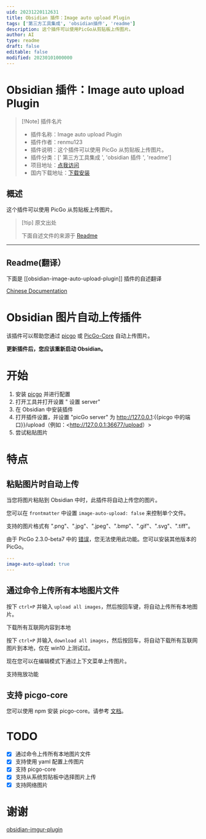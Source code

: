 ```yaml
---
uid: 20231220112631
title: Obsidian 插件：Image auto upload Plugin
tags: ['第三方工具集成', 'obsidian插件', 'readme']
description: 这个插件可以使用PicGo从剪贴板上传图片。
author: AI
type: readme
draft: false
editable: false
modified: 20230101000000
---
```


# Obsidian 插件：Image auto upload Plugin

> [!Note] 插件名片
> - 插件名称：Image auto upload Plugin
> - 插件作者：renmu123
> - 插件说明：这个插件可以使用 PicGo 从剪贴板上传图片。
> - 插件分类：[' 第三方工具集成 ', 'obsidian 插件 ', 'readme']
> - 项目地址：[点我访问](https://github.com/renmu123/obsidian-image-auto-upload-plugin)
> - 国内下载地址：[下载安装](https://pkmer.cn/products/plugin/pluginMarket/?obsidian-image-auto-upload-plugin)

## 概述

这个插件可以使用 PicGo 从剪贴板上传图片。

> [!tip] 原文出处
>
>下面自述文件的来源于 [Readme](https://ghproxy.net/https://raw.githubusercontent.com/renmu123/obsidian-image-auto-upload-plugin/master/README.md)

---

## Readme(翻译）

下面是 [[obsidian-image-auto-upload-plugin]] 插件的自述翻译

[Chinese Documentation](readme-zh.md)

# Obsidian 图片自动上传插件

该插件可以帮助您通过 [picgo](https://github.com/Molunerfinn/PicGo) 或 [PicGo-Core](https://picgo.github.io/PicGo-Core-Doc/) 自动上传图片。

**更新插件后，您应该重新启动 Obsidian。**

# 开始

1. 安装 [picgo](https://github.com/Molunerfinn/PicGo) 并进行配置
2. 打开工具并打开设置 " 设置 server"
3. 在 Obsidian 中安装插件
4. 打开插件设置，并设置 "picGo server" 为 <http://127.0.0.1>:{{picgo 中的端口}}/upload（例如：<<http://127.0.0.1:36677/upload>）>
5. 尝试粘贴图片

# 特点

## 粘贴图片时自动上传

当您将图片粘贴到 Obsidian 中时，此插件将自动上传您的图片。

您可以在 `frontmatter` 中设置 `image-auto-upload: false` 来控制单个文件。

支持的图片格式有 ".png"、".jpg"、".jpeg"、".bmp"、".gif"、".svg"、".tiff"。

由于 PicGo 2.3.0-beta7 中的 [错误](https://github.com/renmu123/obsidian-image-auto-upload-plugin/issues/2)，您无法使用此功能。您可以安装其他版本的 PicGo。

```yaml
---
image-auto-upload: true
---
```

## 通过命令上传所有本地图片文件

按下 `ctrl+P` 并输入 `upload all images`，然后按回车键，将自动上传所有本地图片。

下载所有互联网内容到本地

按下 `ctrl+P` 并输入 `download all images`，然后按回车，将自动下载所有互联网图片到本地，仅在 win10 上测试过。

现在您可以在编辑模式下通过上下文菜单上传图片。

支持拖放功能

## 支持 picgo-core

您可以使用 npm 安装 picgo-core。请参考 [文档](https://picgo.github.io/PicGo-Core-Doc/)。

# TODO

- [x] 通过命令上传所有本地图片文件
- [x] 支持使用 yaml 配置上传图片
- [x] 支持 picgo-core
- [x] 支持从系统剪贴板中选择图片上传
- [x] 支持网络图片

# 谢谢

[obsidian-imgur-plugin](https://github.com/gavvvr/obsidian-imgur-plugin)
